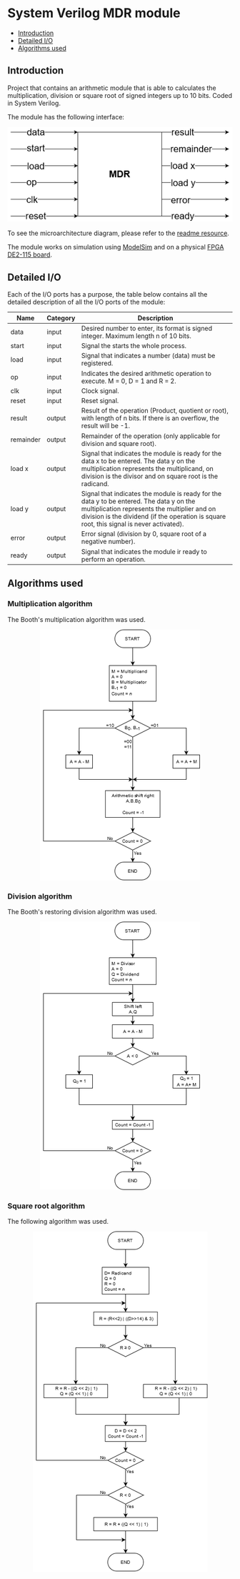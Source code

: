 # System Verilog MDR module
- [Introduction](##introduction)
- [Detailed I/O](##detailed-i/o)
- [Algorithms used](##algorithms-used)

## Introduction
Project that contains an arithmetic module that is able to calculates the multiplication, division or square root of signed integers up to 10 bits. Coded in System Verilog.

The module has the following interface:
<div align='center'>
<img src='./readme_resources/black-box-diagram.png' alt='Black box diagram'>
</div>

To see the microarchitecture diagram, please refer to the [readme resource](https://github.com/GustavoRuedaEnriquez/mdr-sv/blob/master/readme_resources/microarchitecture-diagram.svg).

The module works on simulation using [ModelSim](https://www.intel.com/content/www/us/en/software/programmable/quartus-prime/model-sim.html) and on a physical [FPGA DE2-115 board](https://fpgacloud.intel.com/devstore/board/altera-de2-115-development-and-education-board/).

## Detailed I/O
Each of the I/O ports has a purpose, the table below contains all the detailed description of all the I/O ports of the module:

| Name      | Category | Description                                                                                                                                                                                  |
|-----------|----------|----------------------------------------------------------------------------------------------------------------------------------------------------------------------------------------------|
| data      | input    | Desired number to enter, its format is signed integer. Maximum length n of 10 bits.                                                                                                          |
| start     | input    | Signal the starts the whole process.                                                                                                                                                         |
| load      | input    | Signal that indicates a number (data) must be registered.                                                                                                                                    |
| op        | input    | Indicates the desired arithmetic operation to execute. M = 0, D = 1 and R = 2.                                                                                                               |
| clk       | input    | Clock signal.                                                                                                                                                                                |
| reset     | input    | Reset signal.                                                                                                                                                                                |
| result    | output   | Result of the operation (Product, quotient or root), with length of n bits. If there is an overflow, the result will be -1.                                                                  |
| remainder | output   | Remainder of the operation (only applicable for division and square root).                                                                                                                   |
| load x    | output   | Signal that indicates the module is ready for the data x to be entered. The data y on the multiplication represents the multiplicand, on division is the divisor and on square root is the radicand. |
| load y    | output   | Signal that indicates the module is ready for the data y to be entered. The data y on the multiplication represents the multiplier and on division is the dividend (if the operation is square root, this signal is never activated). |
| error     | output   | Error signal (division by 0, square root of a negative number).                                                                                                                              |
| ready     | output   | Signal that indicates the module ir ready to perform an operation.                                                                                                                           |
## Algorithms used
### Multiplication algorithm
The Booth's multiplication algorithm was used.
<div align='center'>
<img src='./readme_resources/algorithm-booths-multiplication.drawio.png' alt='Booth`s Multiplication Algorithm'>
</div>

### Division algorithm
The Booth's restoring division algorithm was used.
<div align='center'>
<img src='./readme_resources/algorithm-booths-restoring-division.drawio.png' alt='Booth`s Restoring Division Algorithm'>
</div>

### Square root algorithm
The following algorithm was used.
<div align='center'>
<img src='./readme_resources/algorithm-square-root.drawio.png' alt='Square root algorithm'>
</div>